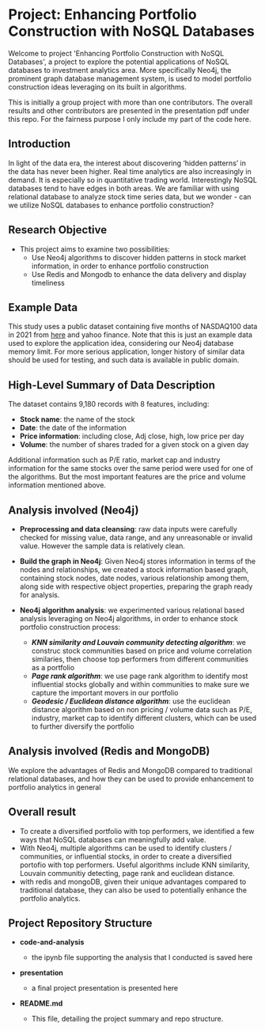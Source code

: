 # Project: Enhancing Portfolio Construction with NoSQL Databases

Welcome to project 'Enhancing Portfolio Construction with NoSQL Databases', a project to explore the potential applications of NoSQL databases to investment analytics area. More specifically Neo4j, the prominent graph database management system, is used to model portfolio construction ideas leveraging on its built in algorithms.

This is initially a group project with more than one contributors. The overall results and other contributors are presented in the presentation pdf under this repo. For the fairness purpose I only include my part of the code here.

## Introduction

In light of the data era, the interest about discovering ‘hidden patterns’ in the data has never been higher. Real time analytics are also increasingly in demand. It is especially so in quantitative trading world. Interestingly NoSQL databases tend to have edges in both areas.  We are familiar with using relational database to analyze stock time series data, but we wonder - can we utilize NoSQL databases to enhance portfolio construction?

## Research Objective

- This project aims to examine two possibilities:
    - Use Neo4j algorithms to discover hidden patterns in stock market information, in order to enhance portfolio construction
   - Use Redis and Mongodb to enhance the data delivery and display timeliness

## Example Data

This study uses a public dataset containing five months of NASDAQ100 data in 2021 from [here]("https://raw.githubusercontent.com/tomasonjo/blog-datasets/main/stocks/stock_prices.csv") and yahoo finance. Note that this is just an example data used to explore the application idea, considering our Neo4j database memory limit. For more serious application, longer history of similar data should be used for testing, and such data is available in public domain.


## High-Level Summary of Data Description

The dataset contains 9,180 records with 8 features, including:

- **Stock name**: the name of the stock
- **Date**: the date of the information 
- **Price information**: including close, Adj close, high, low price per day
- **Volume**: the number of shares traded for a given stock on a given day

Additional information such as P/E ratio, market cap and industry information for the same stocks over the same period were used for one of the algorithms. But the most important features are the price and volume information mentioned above.

## Analysis involved (Neo4j)

- **Preprocessing and data cleansing**: raw data inputs were carefully checked for missing value, data range, and any unreasonable or invalid value. However the sample data is relatively clean.
- **Build the graph in Neo4j**: Given Neo4j stores information in terms of the nodes and relationships, we created a stock information based graph, containing stock nodes, date nodes, various relationship among them, along side with respective object properties, preparing the graph ready for analysis.
- **Neo4j algorithm analysis**: we experimented various relational based analysis leveraging on Neo4j algorithms, in order to enhance stock portfolio construction process:

    - ***KNN similarity and Louvain community detecting algorithm***: we construc stock communities based on price and volume correlation similaries, then choose top performers from different communities as a portfolio
    - ***Page rank algorithm***: we use page rank algorithm to identify most influential stocks globally and within communities to make sure we capture the important movers in our portfolio
    - ***Geodesic / Euclidean distance algorithm***: use the euclidean distance algorithm based on non pricing / volume data such as P/E, industry, market cap to identify different clusters, which can be used to further diversify the portfolio

## Analysis involved (Redis and MongoDB)

We explore the advantages of Redis and MongoDB compared to traditional relational databases, and how they can be used to provide enhancement to portfolio analytics in general

## Overall result

- To create a diversified portfolio with top performers, we identified a few ways that NoSQL databases can meaningfully add value.
- With Neo4j, multiple algorithms can be used to identify clusters / communities, or influential stocks, in order to create a diversified portofio with top performers. Useful algorithms include KNN similarity, Louvain communitiy detecting, page rank and euclidean distance. 
- with redis and mongoDB, given their unique advantages compared to traditional database, they can also be used to potentially enhance the portfolio analytics.

## Project Repository Structure

- **code-and-analysis**
  - the ipynb file supporting the analysis that I conducted is saved here 

- **presentation**
  - a final project presentation is presented here

- **README.md**
  - This file, detailing the project summary and repo structure.
